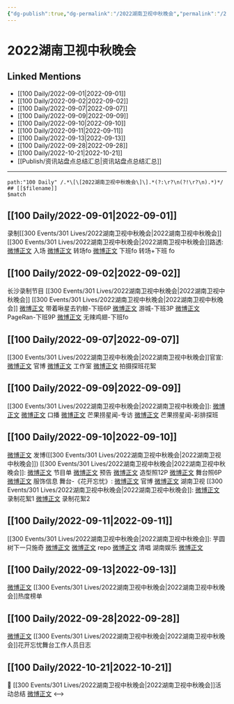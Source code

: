 ```yaml
---
{"dg-publish":true,"dg-permalink":"/2022湖南卫视中秋晚会","permalink":"/2022湖南卫视中秋晚会/","title":"2022湖南卫视中秋晚会","tags":[null]}
---
```


# 2022湖南卫视中秋晚会

## Linked Mentions
- [[100 Daily/2022-09-01\|2022-09-01]]
- [[100 Daily/2022-09-02\|2022-09-02]]
- [[100 Daily/2022-09-07\|2022-09-07]]
- [[100 Daily/2022-09-09\|2022-09-09]]
- [[100 Daily/2022-09-10\|2022-09-10]]
- [[100 Daily/2022-09-11\|2022-09-11]]
- [[100 Daily/2022-09-13\|2022-09-13]]
- [[100 Daily/2022-09-28\|2022-09-28]]
- [[100 Daily/2022-10-21\|2022-10-21]]
- [[Publish/资讯站盘点总结汇总\|资讯站盘点总结汇总]]


---

```expander
path:"100 Daily" /.*\[\[2022湖南卫视中秋晚会\]\].*(?:\r?\n(?!\r?\n).*)*/
## [[$filename]]
$match
```
## [[100 Daily/2022-09-01\|2022-09-01]]
录制[[300 Events/301 Lives/2022湖南卫视中秋晚会\|2022湖南卫视中秋晚会]]
[[300 Events/301 Lives/2022湖南卫视中秋晚会\|2022湖南卫视中秋晚会]]路透:
[微博正文](https://m.weibo.cn/6731698321/4808970479080367) 入场
[微博正文](https://m.weibo.cn/6731698321/4808979618991088) 转场fo
[微博正文](https://m.weibo.cn/6731698321/4808993781845300) 下班fo
[](https://m.weibo.cn/6731698321/4809007380827061) 转场+下班 fo

## [[100 Daily/2022-09-02\|2022-09-02]]
长沙录制节目 [[300 Events/301 Lives/2022湖南卫视中秋晚会\|2022湖南卫视中秋晚会]]
[[300 Events/301 Lives/2022湖南卫视中秋晚会\|2022湖南卫视中秋晚会]]
[微博正文](https://m.weibo.cn/3246571812/4809360125985492) 带着啾星去钓鲸-下班6P
[微博正文](https://m.weibo.cn/1801743981/4809368370943871) 游城-下班3P
[微博正文](https://m.weibo.cn/7633014126/4809385069252406) PageRan-下班9P
[微博正文](https://m.weibo.cn/7495641082/4809363669916228) 无辣鸡翅-下班fo

## [[100 Daily/2022-09-07\|2022-09-07]]
[[300 Events/301 Lives/2022湖南卫视中秋晚会\|2022湖南卫视中秋晚会]]官宣:
[微博正文](https://m.weibo.cn/3950919192/4811043623147122) 官博
[微博正文](https://m.weibo.cn/7478855230/4811051503194616) 工作室
[微博正文](https://m.weibo.cn/5337758780/4811060383319149) 拍摄探班花絮
## [[100 Daily/2022-09-09\|2022-09-09]]
[[300 Events/301 Lives/2022湖南卫视中秋晚会\|2022湖南卫视中秋晚会]]:
[微博正文](https://m.weibo.cn/3950919192/4811758143017493) [微博正文](https://m.weibo.cn/1638629382/4811751436848094) 口播
[微博正文](https://m.weibo.cn/5337758780/4811803412662412) 芒果捞星闻-专访
[微博正文](https://m.weibo.cn/5337758780/4811835466058748) 芒果捞星闻-彩排探班
## [[100 Daily/2022-09-10\|2022-09-10]]
[微博正文](http://weibo.com/1736988591/M58vZ878h) 发博([[300 Events/301 Lives/2022湖南卫视中秋晚会\|2022湖南卫视中秋晚会]])
[[300 Events/301 Lives/2022湖南卫视中秋晚会\|2022湖南卫视中秋晚会]]:
[微博正文](http://weibo.com/3950919192/M55jf4NQS) 节目单
[微博正文](https://weibo.com/3950919192/M564lnjBM) 预告
[微博正文](https://weibo.com/7478855230/M58la2bIZ) 造型照12P
[微博正文](https://weibo.com/7478855230/M58J60XS2) 舞台照6P
[微博正文](https://m.weibo.cn/7710473200/4812299766599867) 服饰信息
舞台-《花开忘忧》:
[微博正文](https://weibo.com/3950919192/M58twkKcZ) 官博
[微博正文](https://weibo.com/1638629382/M58Ac4qD3) 湖南卫视
[[300 Events/301 Lives/2022湖南卫视中秋晚会\|2022湖南卫视中秋晚会]]:
[微博正文](https://m.weibo.cn/1721744173/4812271207320444) 录制花絮1
[微博正文](https://m.weibo.cn/1721744173/4812303993672148) 录制花絮2
## [[100 Daily/2022-09-11\|2022-09-11]]
[[300 Events/301 Lives/2022湖南卫视中秋晚会\|2022湖南卫视中秋晚会]]:
芋圆树下一只施奇
[微博正文](https://m.weibo.cn/5963328626/4812480846765288)
[微博正文](https://m.weibo.cn/5963328626/4812477793834332) repo
[微博正文](https://m.weibo.cn/5963328626/4812480804819176) 清唱
湖南娱乐
[微博正文](https://m.weibo.cn/1721744173/4812534894297168)

## [[100 Daily/2022-09-13\|2022-09-13]]
[微博正文](https://m.weibo.cn/3960037780/4813267786274312) [[300 Events/301 Lives/2022湖南卫视中秋晚会\|2022湖南卫视中秋晚会]]热度榜单
## [[100 Daily/2022-09-28\|2022-09-28]]
[微博正文](https://weibo.com/6442115267/M7NXkF5XO) [[300 Events/301 Lives/2022湖南卫视中秋晚会\|2022湖南卫视中秋晚会]]花开忘忧舞台工作人员日志
## [[100 Daily/2022-10-21\|2022-10-21]]
💫 [[300 Events/301 Lives/2022湖南卫视中秋晚会\|2022湖南卫视中秋晚会]]活动总结 [微博正文](https://m.weibo.cn/6466290670/4827133521697420)
<-->
